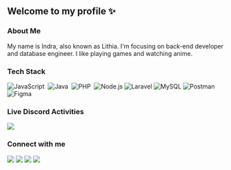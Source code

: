 ## Welcome to my profile ✨

### About Me
My name is Indra, also known as Lithia. I'm focusing on back-end developer and database engineer. I like playing games and watching anime. 

### Tech Stack
![JavaScript](https://img.shields.io/badge/-JavaScript-05122A?style=flat&logo=javascript)&nbsp;
![Java](https://img.shields.io/badge/-Java-05122A?style=flat&logo=Java)&nbsp;
![PHP](https://img.shields.io/badge/PHP-05122A?style=flat&logo=php)&nbsp;
![Node.js](https://img.shields.io/badge/-Node.js-05122A?style=flat&logo=node.js)
![Laravel](https://img.shields.io/badge/-Laravel-05122A?style=flat&logo=laravel)
![MySQL](https://img.shields.io/badge/-MySQL-05122A?style=flat&logo=mysql)
![Postman](https://img.shields.io/badge/-Postman-05122A?style=flat&logo=postman)
![Figma](https://img.shields.io/badge/-Figma-05122A?style=flat&logo=figma)

### Live Discord Activities
<p align="left">
    <img src = "https://discord.c99.nl/widget/theme-1/354944887885660161.png">
</p>

### Connect with me
<p align="left">
<a href="https://www.linkedin.com/in/mbagusi"><img src="https://img.shields.io/badge/-Muhammad%20Bagus%20Indrawan-0077B5?style=flat&logo=Linkedin&logoColor=white"/></a>
<a href="https://www.instagram.com/indralth"><img src="https://img.shields.io/badge/-@indralth-E4405F?style=flat&logo=Instagram&logoColor=white"/></a>
<a href="https://www.facebook.com/indradeonaru"><img src="https://img.shields.io/badge/-Indra%20Deonaru-2659B6?style=flat&logo=Facebook&logoColor=white"/></a>
<a href="https://www.discord.com/lithiaa"><img src="https://img.shields.io/badge/-lithiaa-523EAE?style=flat&logo=Discord&logoColor=white"/></a>
</p>
<!--
**radeonaru/radeonaru** is a ✨ _special_ ✨ repository because its `README.md` (this file) appears on your GitHub profile.

Here are some ideas to get you started:

- 🔭 I’m currently working on ...
- 🌱 I’m currently learning ...
- 👯 I’m looking to collaborate on ...
- 🤔 I’m looking for help with ...
- 💬 Ask me about ...
- 📫 How to reach me: ...
- 😄 Pronouns: ...
- ⚡ Fun fact: ...
-->
